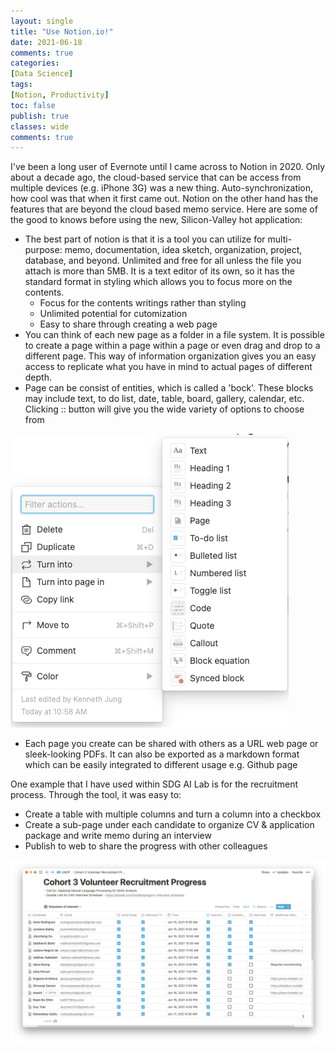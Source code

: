```yaml
---
layout: single
title: "Use Notion.io!"
date: 2021-06-18
comments: true
categories:
[Data Science]
tags:
[Notion, Productivity]
toc: false
publish: true
classes: wide
comments: true
---
```


I've been a long user of Evernote until I came across to Notion in 2020. Only about a decade ago, the cloud-based service that can be access from multiple devices (e.g. iPhone 3G) was a new thing. Auto-synchronization, how cool was that when it first came out. Notion on the other hand has the features that are beyond the cloud based memo service. Here are some of the good to knows before using the new, Silicon-Valley hot application: 

- The best part of notion is that it is a tool you can utilize for multi-purpose: memo, documentation, idea sketch, organization, project, database, and beyond. Unlimited and free for all unless the file you attach is more than 5MB. It is a text editor of its own, so it has the standard format in styling which allows you to focus more on the contents.
    - Focus for the contents writings rather than styling
    - Unlimited potential for cutomization
    - Easy to share through creating a web page
- You can think of each new page as a folder in a file system. It is possible to create a page within a page within a page or even drag and drop to a different page. This way of information organization gives you an easy access to replicate what you have in mind to actual pages of different depth.
- Page can be consist of entities, which is called a 'bock'. These blocks may include text, to do list, date, table, board, gallery, calendar, etc. Clicking :: button will give you the wide variety of options to choose from

![assets/image/notion_block.png](assets/image/notion_block.png)

- Each page you create can be shared with others as a URL web page or sleek-looking PDFs. It can also be exported as a markdown format which can be easily integrated to different usage e.g. Github page

One example that I have used within SDG AI Lab is for the recruitment process. Through the tool, it was easy to:

- Create a table with multiple columns and turn a column into a checkbox
- Create a sub-page under each candidate to organize CV & application package and write memo during an interview
- Publish to web to share the progress with other colleagues

![assets/image/MicrosoftTeams-image.png](assets/image/MicrosoftTeams-image.png)
